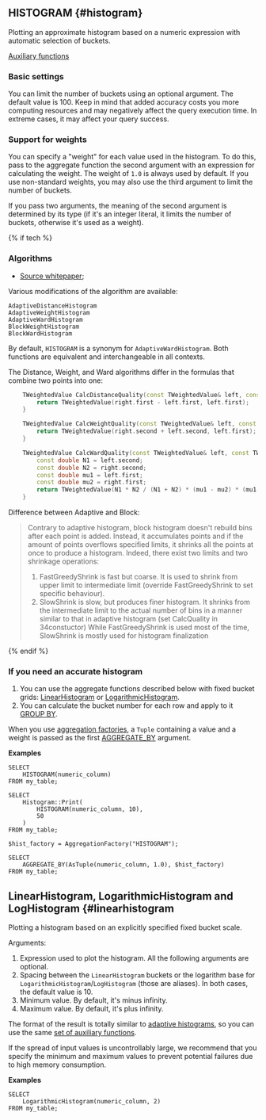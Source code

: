## HISTOGRAM {#histogram}

Plotting an approximate histogram based on a numeric expression with automatic selection of buckets.

[Auxiliary functions](../../../udf/list/histogram.md)

### Basic settings

You can limit the number of buckets using an optional argument. The default value is 100. Keep in mind that added accuracy costs you more computing resources and may negatively affect the query execution time. In extreme cases, it may affect your query success.

### Support for weights

You can specify a "weight" for each value used in the histogram. To do this, pass to the aggregate function the second argument with an expression for calculating the weight. The weight of `1.0` is always used by default. If you use non-standard weights, you may also use the third argument to limit the number of buckets.

If you pass two arguments, the meaning of the second argument is determined by its type (if it's an integer literal, it limits the number of buckets, otherwise it's used as a weight).

{% if tech %}

### Algorithms

* [Source whitepaper](http://jmlr.org/papers/volume11/ben-haim10a/ben-haim10a.pdf);

Various modifications of the algorithm are available:

```yql
AdaptiveDistanceHistogram
AdaptiveWeightHistogram
AdaptiveWardHistogram
BlockWeightHistogram
BlockWardHistogram
```

By default, `HISTOGRAM` is a synonym for `AdaptiveWardHistogram`. Both functions are equivalent and interchangeable in all contexts.

The Distance, Weight, and Ward algorithms differ in the formulas that combine two points into one:

```c++
    TWeightedValue CalcDistanceQuality(const TWeightedValue& left, const TWeightedValue& right) {
        return TWeightedValue(right.first - left.first, left.first);
    }

    TWeightedValue CalcWeightQuality(const TWeightedValue& left, const TWeightedValue& right) {
        return TWeightedValue(right.second + left.second, left.first);
    }

    TWeightedValue CalcWardQuality(const TWeightedValue& left, const TWeightedValue& right) {
        const double N1 = left.second;
        const double N2 = right.second;
        const double mu1 = left.first;
        const double mu2 = right.first;
        return TWeightedValue(N1 * N2 / (N1 + N2) * (mu1 - mu2) * (mu1 - mu2), left.first);
    }
```

Difference between Adaptive and Block:

<blockquote>Contrary to adaptive histogram, block histogram doesn't rebuild bins after each point is added. Instead, it accumulates points and if the amount of points overflows specified limits, it shrinks all the points at once to produce a histogram. Indeed, there exist two limits and two shrinkage operations:

1. FastGreedyShrink is fast but coarse. It is used to shrink from upper limit to intermediate limit (override FastGreedyShrink to set specific behaviour).
2. SlowShrink is slow, but produces finer histogram. It shrinks from the intermediate limit to the actual number of bins in a manner similar to that in adaptive histogram (set CalcQuality in 34constuctor)
While FastGreedyShrink is used most of the time, SlowShrink is mostly used for histogram finalization

</blockquote>
{% endif %}

### If you need an accurate histogram

1. You can use the aggregate functions described below with fixed bucket grids: [LinearHistogram](#linearhistogram) or [LogarithmicHistogram](#logarithmichistogram).
2. You can calculate the bucket number for each row and apply to it [GROUP BY](../../../syntax/group_by.md).

When you use [aggregation factories](../../basic.md#aggregationfactory), a `Tuple` containing a value and a weight is passed as the first [AGGREGATE_BY](#aggregateby) argument.

**Examples**

```yql
SELECT
    HISTOGRAM(numeric_column)
FROM my_table;
```

```yql
SELECT
    Histogram::Print(
        HISTOGRAM(numeric_column, 10),
        50
    )
FROM my_table;
```

```yql
$hist_factory = AggregationFactory("HISTOGRAM");

SELECT
    AGGREGATE_BY(AsTuple(numeric_column, 1.0), $hist_factory)
FROM my_table;
```

## LinearHistogram, LogarithmicHistogram and LogHistogram {#linearhistogram

Plotting a histogram based on an explicitly specified fixed bucket scale.

Arguments:

1. Expression used to plot the histogram. All the following arguments are optional.
2. Spacing between the `LinearHistogram` buckets or the logarithm base for `LogarithmicHistogram`/`LogHistogram` (those are aliases). In both cases, the default value is 10.
3. Minimum value. By default, it's minus infinity.
4. Maximum value. By default, it's plus infinity.

The format of the result is totally similar to [adaptive histograms](#histogram), so you can use the same [set of auxiliary functions](../../../udf/list/histogram.md).

If the spread of input values is uncontrollably large, we recommend that you specify the minimum and maximum values to prevent potential failures due to high memory consumption.

**Examples**

```yql
SELECT
    LogarithmicHistogram(numeric_column, 2)
FROM my_table;
```

